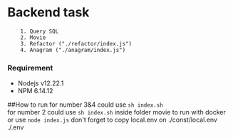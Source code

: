 # Backend task

```Question
    1. Query SQL 
    2. Movie 
    3. Refactor ("./refactor/index.js")
    4. Anagram ("./anagram/index.js") 
```

### Requirement

- Nodejs v12.22.1
- NPM 6.14.12

##How to run 
for number 3&4 could use ``` sh index.sh ``` <br>
for number 2 could use ``` sh index.sh ```  inside folder movie to run with docker or use 
``node index.js`` don't forget to copy local.env on ./const/local.env ./.env


